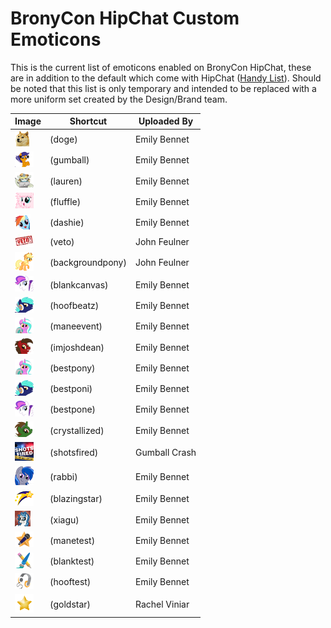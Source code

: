 # BronyCon HipChat Custom Emoticons

This is the current list of emoticons enabled on BronyCon HipChat, these are in addition to the default which come with HipChat ([Handy List](http://hipchat-emoticons.nyh.name/)). Should be noted that this list is only temporary and intended to be replaced with a more uniform set created by the Design/Brand team.

|                       Image                       |     Shortcut     |  Uploaded By  |
| ------------------------------------------------- | ---------------- | ------------- |
| ![(doge)](emoticons/doge.png)                     | (doge)           | Emily Bennet  |
| ![(Gumball)](emoticons/gumball.png)               | (gumball)        | Emily Bennet  |
| ![(lauren)](emoticons/lauren.png)                 | (lauren)         | Emily Bennet  |
| ![(fluffle)](emoticons/fluffle.png)               | (fluffle)        | Emily Bennet  |
| ![(dashie)](emoticons/dashie.gif)                 | (dashie)         | Emily Bennet  |
| ![(veto)](emoticons/veto.jpg)                     | (veto)           | John Feulner  |
| ![(backgroundpony)](emoticons/backgroundpony.png) | (backgroundpony) | John Feulner  |
| ![(blankcanvas)](emoticons/blankcanvas.png)       | (blankcanvas)    | Emily Bennet  |
| ![(hoofbeatz)](emoticons/hoofbeatz.png)           | (hoofbeatz)      | Emily Bennet  |
| ![(maneevent)](emoticons/maneevent.png)           | (maneevent)      | Emily Bennet  |
| ![(imjoshdean)](emoticons/imjoshdean.png)         | (imjoshdean)     | Emily Bennet  |
| ![(bestpony)](emoticons/bestpony.png)             | (bestpony)       | Emily Bennet  |
| ![(bestponi)](emoticons/bestponi.png)             | (bestponi)       | Emily Bennet  |
| ![(bestpone)](emoticons/bestpone.png)             | (bestpone)       | Emily Bennet  |
| ![(crystallized)](emoticons/crystallized.png)     | (crystallized)   | Emily Bennet  |
| ![(shotsfired)](emoticons/shotsfired.png)         | (shotsfired)     | Gumball Crash |
| ![(rabbi)](emoticons/rabbi.png)                   | (rabbi)          | Emily Bennet  |
| ![(xiagu)](emoticons/blazingstar.png)             | (blazingstar)    | Emily Bennet  |
| ![(xiagu)](emoticons/xiagu.png)                   | (xiagu)          | Emily Bennet  |
| ![(manetest)](emoticons/manetest.png)             | (manetest)       | Emily Bennet  |
| ![(blanktest)](emoticons/blanktest.png)           | (blanktest)      | Emily Bennet  |
| ![(hooftest)](emoticons/hooftest.png)             | (hooftest)       | Emily Bennet  |
| ![(goldstar)](emoticons/goldstar.gif)             | (goldstar)       | Rachel Viniar |